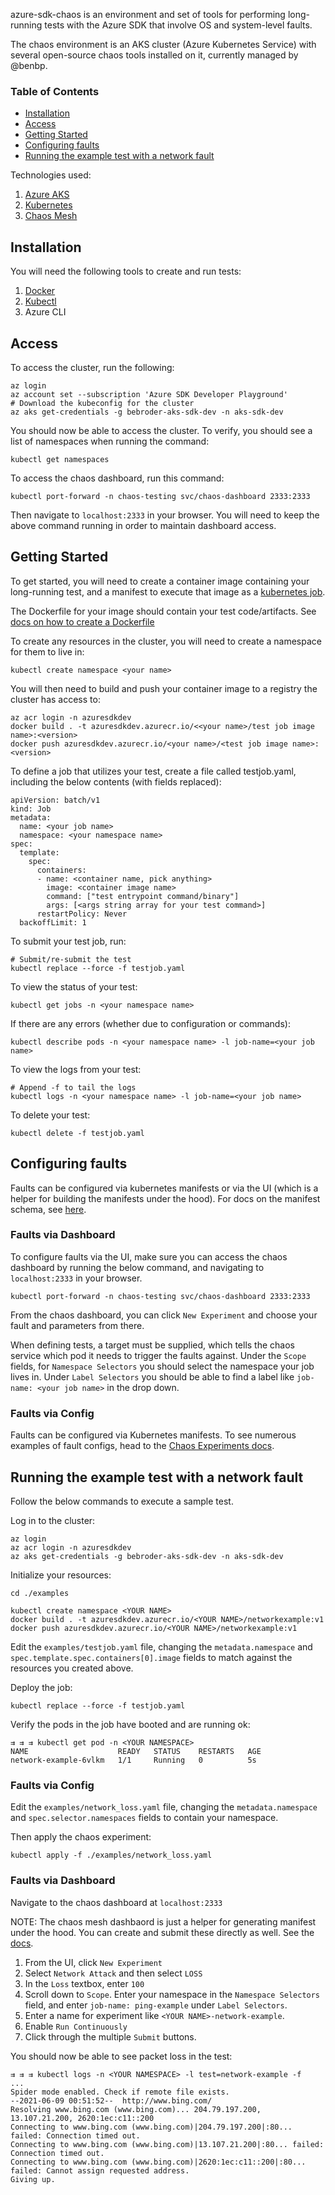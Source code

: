 azure-sdk-chaos is an environment and set of tools for performing long-running tests with the Azure SDK that involve OS and system-level faults.

The chaos environment is an AKS cluster (Azure Kubernetes Service) with several open-source chaos tools installed on it, currently managed by @benbp.

### Table of Contents

* [Installation](#installation)
* [Access](#access)
* [Getting Started](#getting-started)
* [Configuring faults](#configuring-faults)
* [Running the example test with a network fault](#running-the-example-test-with-a-network-fault)

Technologies used:

1. [Azure AKS](https://docs.microsoft.com/en-us/azure/aks/)
1. [Kubernetes](https://kubernetes.io/)
1. [Chaos Mesh](https://chaos-mesh.org/)

## Installation

You will need the following tools to create and run tests:

1. [Docker](https://docs.docker.com/get-docker/)
1. [Kubectl](https://kubernetes.io/docs/tasks/tools/#kubectl)
1. Azure CLI

## Access

To access the cluster, run the following:

```
az login
az account set --subscription 'Azure SDK Developer Playground'
# Download the kubeconfig for the cluster
az aks get-credentials -g bebroder-aks-sdk-dev -n aks-sdk-dev
```

You should now be able to access the cluster. To verify, you should see a list of namespaces when running the command:

```
kubectl get namespaces
```

To access the chaos dashboard, run this command:

```
kubectl port-forward -n chaos-testing svc/chaos-dashboard 2333:2333
```

Then navigate to `localhost:2333` in your browser. You will need to keep the above command running in order to maintain dashboard access.

## Getting Started

To get started, you will need to create a container image containing your long-running test, and a manifest to execute that image as a [kubernetes job](https://kubernetes.io/docs/concepts/workloads/controllers/job/).

The Dockerfile for your image should contain your test code/artifacts. See [docs on how to create a Dockerfile](https://docs.docker.com/develop/develop-images/dockerfile_best-practices/)

To create any resources in the cluster, you will need to create a namespace for them to live in:

```
kubectl create namespace <your name>
```

You will then need to build and push your container image to a registry the cluster has access to:

```
az acr login -n azuresdkdev
docker build . -t azuresdkdev.azurecr.io/<<your name>/test job image name>:<version>
docker push azuresdkdev.azurecr.io/<your name>/<test job image name>:<version>
```

To define a job that utilizes your test, create a file called testjob.yaml, including the below contents (with fields replaced):

```
apiVersion: batch/v1
kind: Job
metadata:
  name: <your job name>
  namespace: <your namespace name>
spec:
  template:
    spec:
      containers:
      - name: <container name, pick anything>
        image: <container image name>
        command: ["test entrypoint command/binary"]
        args: [<args string array for your test command>]
      restartPolicy: Never
  backoffLimit: 1
```

To submit your test job, run:

```
# Submit/re-submit the test
kubectl replace --force -f testjob.yaml
```

To view the status of your test:

```
kubectl get jobs -n <your namespace name>
```

If there are any errors (whether due to configuration or commands):

```
kubectl describe pods -n <your namespace name> -l job-name=<your job name>
```

To view the logs from your test:

```
# Append -f to tail the logs
kubectl logs -n <your namespace name> -l job-name=<your job name>
```

To delete your test:

```
kubectl delete -f testjob.yaml
```

## Configuring faults

Faults can be configured via kubernetes manifests or via the UI (which is a helper for building the manifests under the hood). For docs on the manifest schema, see [here](https://chaos-mesh.org/docs/user_guides/run_chaos_experiment).

### Faults via Dashboard

To configure faults via the UI, make sure you can access the chaos dashboard by running the below command, and navigating to `localhost:2333` in your browser.

```
kubectl port-forward -n chaos-testing svc/chaos-dashboard 2333:2333
```

From the chaos dashboard, you can click `New Experiment` and choose your fault and parameters from there.

When defining tests, a target must be supplied, which tells the chaos service which pod it needs to trigger the faults against.
Under the `Scope` fields, for `Namespace Selectors` you should select the namespace your job lives in. Under `Label Selectors` you should be able to find
a label like `job-name: <your job name>` in the drop down.

### Faults via Config

Faults can be configured via Kubernetes manifests. To see numerous examples of fault configs, head to the [Chaos Experiments docs](https://chaos-mesh.org/docs/chaos_experiments/podchaos_experiment).

## Running the example test with a network fault

Follow the below commands to execute a sample test.

Log in to the cluster:

```
az login
az acr login -n azuresdkdev
az aks get-credentials -g bebroder-aks-sdk-dev -n aks-sdk-dev
```

Initialize your resources:

```
cd ./examples

kubectl create namespace <YOUR NAME>
docker build . -t azuresdkdev.azurecr.io/<YOUR NAME>/networkexample:v1
docker push azuresdkdev.azurecr.io/<YOUR NAME>/networkexample:v1
```

Edit the `examples/testjob.yaml` file, changing the `metadata.namespace` and `spec.template.spec.containers[0].image` fields to match against the resources you created above.

Deploy the job:

```
kubectl replace --force -f testjob.yaml
```

Verify the pods in the job have booted and are running ok:

```
⇉ ⇉ ⇉ kubectl get pod -n <YOUR NAMESPACE>
NAME                    READY   STATUS    RESTARTS   AGE
network-example-6vlkm   1/1     Running   0          5s
```

### Faults via Config

Edit the `examples/network_loss.yaml` file, changing the `metadata.namespace` and `spec.selector.namespaces` fields to contain your namespace.

Then apply the chaos experiment:

```
kubectl apply -f ./examples/network_loss.yaml
```

### Faults via Dashboard

Navigate to the chaos dashboard at `localhost:2333`

NOTE: The chaos mesh dashbaord is just a helper for generating manifest under the hood. You can create and submit these directly as well. See the [docs](https://chaos-mesh.org/docs/chaos_experiments/networkchaos_experiment).

1. From the UI, click `New Experiment`
1. Select `Network Attack` and then select `LOSS`
1. In the `Loss` textbox, enter `100`
1. Scroll down to `Scope`. Enter your namespace in the `Namespace Selectors` field, and enter `job-name: ping-example` under `Label Selectors`.
1. Enter a name for experiment like `<YOUR NAME>-network-example`.
1. Enable `Run Continuously`
1. Click through the multiple `Submit` buttons.

You should now be able to see packet loss in the test:

```
⇉ ⇉ ⇉ kubectl logs -n <YOUR NAMESPACE> -l test=network-example -f
...
Spider mode enabled. Check if remote file exists.
--2021-06-09 00:51:52--  http://www.bing.com/
Resolving www.bing.com (www.bing.com)... 204.79.197.200, 13.107.21.200, 2620:1ec:c11::200
Connecting to www.bing.com (www.bing.com)|204.79.197.200|:80... failed: Connection timed out.
Connecting to www.bing.com (www.bing.com)|13.107.21.200|:80... failed: Connection timed out.
Connecting to www.bing.com (www.bing.com)|2620:1ec:c11::200|:80... failed: Cannot assign requested address.
Giving up.
```
